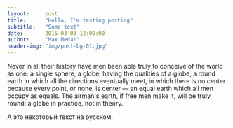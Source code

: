 ```yaml
---
layout:     post
title:      "Hello, I'm testing posting"
subtitle:   "Some text"
date:       2015-03-03 12:00:00
author:     "Max Medar"
header-img: "img/post-bg-01.jpg"
---
```


<p>Never in all their history have men been able truly to conceive of the world as one: a single sphere, a globe, having the qualities of a globe, a round earth in which all the directions eventually meet, in which there is no center because every point, or none, is center — an equal earth which all men occupy as equals. The airman's earth, if free men make it, will be truly round: a globe in practice, not in theory.</p>
<p>А это некоторый текст на русском.</p>
